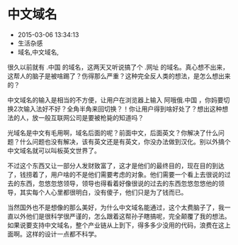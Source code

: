 # 中文域名
- 2015-03-06 13:34:13
- 生活杂感
- 域名,中文域名,

<!--markdown-->很久以前就有 .中国 的域名，这两天又听说搞了个 .网址 的域名。真心想不出来，这帮人的脑子是被啥踢了？伤得那么严重？这种完全反人类的想法，是怎么想出来的？


<!--more-->


中文域名的输入是相当的不方便，让用户在浏览器上输入 阿哦俄.中国 ，你妈要切换2次输入法好不好？全角半角来回切换？！你让用户得到啥好处了？想出这种想法的人，放一般互联网公司是要被枪毙的知道吗？

光域名是中文有毛用啊，域名后面的呢？前面中文，后面英文？你解决了什么问题？什么问题也没有解决，该有英文还是有英文，你没办法做到汉化。别以外搞个中文域名就可以叫板英文世界了。

不过这个东西又让一部分人发财致富了，这才是他们的最终目的，现在目的到达了，钱捞着了，用户啥的不是他们需要考虑的对象。他们需要一个看上去很说的过去的东西，忽悠忽悠领导，领导也得看着好像很说的过去的东西忽悠忽悠他的领导，其实每个人心里都很明白，没有傻子，他们只是为了钱而已。

当然国外也不是想像的那么美好，为什么中文域名能通过，这个太费脑子了，我一直以外他们是很科学很严谨的，怎么跟着这帮孙子瞎搞呢，完全颠覆了我的想法。如果说要支持中文域名，整个产业链从上到下，得多多少没用的代码，浪费在这上面啊。这样的设计一点都不科学。